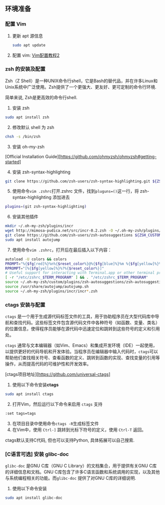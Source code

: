 ## 环境准备



### 配置 Vim

1. 更新 apt 源信息

   ```bash
   sudo apt update
   ```

2. 配置 vim: [Vim配置教程2](https://zhuanlan.zhihu.com/p/631968686)



### zsh 的安装及配置

Zsh（Z Shell）是一种UNIX命令行shell，它是Bash的替代品，并在许多Linux和Unix系统中广泛使用。Zsh提供了一个更强大、更友好、更可定制的命令行环境.

简单来说, Zsh是更高效的命令行shell.



1. 安装 zsh

```bash
sudo apt install zsh
```

2. 修改默认 shell 为 zsh

```bash
chsh -s /bin/zsh
```

3. 安装 oh-my-zsh

[Official Installation Guide][https://github.com/ohmyzsh/ohmyzsh#getting-started]

4. 安装 zsh-syntax-highlighting

```bash
git clone https://github.com/zsh-users/zsh-syntax-highlighting.git ${ZSH_CUSTOM:-~/.oh-my-zsh/custom}/plugins/zsh-syntax-highlighting
```

5. 使用命令`vim .zshrc`打开.zshrc 文件，找到`pluguns=()`这一行，将 zsh-syntax-highlighting 添加进去

```bash
plugins=(git zsh-syntax-highlighting)
```

6. 安装其他插件

```bash
mkdir ~/.oh-my-zsh/plugins/incr
wget http://mimosa-pudica.net/src/incr-0.2.zsh -O ~/.oh-my-zsh/plugins/incr/incr.plugin.zsh
git clone https://github.com/zsh-users/zsh-autosuggestions ${ZSH_CUSTOM:-~/.oh-my-zsh/custom}/plugins/zsh-autosuggestions
sudo apt install autojump
```

7. 使用命令`vim .zshrc`，打开后在最后插入以下内容：

```bash
autoload -U colors && colors
PROMPT="%{$fg[red]%}%n%{$reset_color%}@%{$fg[blue]%}%m %{$fg[yellow]%}%1~ %{$reset_color%}%# "
RPROMPT="[%{$fg[yellow]%}%?%{$reset_color%}]"
# Useful support for interacting with Terminal.app or other terminal programs
[ -r "/etc/zshrc_$TERM_PROGRAM" ] && . "/etc/zshrc_$TERM_PROGRAM"
source ~/.oh-my-zsh/custom/plugins/zsh-autosuggestions/zsh-autosuggestions.plugin.zsh
source /usr/share/autojump/autojump.sh
source ~/.oh-my-zsh/plugins/incr/incr*.zsh
```



### ctags 安装与配置

`ctags` 是一个用于生成源代码标签文件的工具，用于协助程序员在大型代码库中导航和查找代码。这些标签文件包含源代码文件中各种符号（如函数、变量、类名）的位置信息，使得程序员能够在源代码中迅速定位和跳转到这些符号的定义和引用处。

`ctags` 通常与文本编辑器（如Vim、Emacs）和集成开发环境（IDE）一起使用，以提供更好的代码导航和开发体验。当程序员在编辑器中输入代码时，`ctags`可以帮助他们查找相关符号、查看函数的定义、跳转到函数的实现、查找变量的引用等操作，从而提高代码的可维护性和开发效率。

[ctags项目地址][https://github.com/universal-ctags]



1. 使用以下命令安装**ctags**

```bash
sudo apt install ctags
```

2. 打开Vim，然后运行以下命令来启用 `ctags` 支持

```bash
:set tags=tags
```

3. 在项目目录中使用命令`ctags -R`生成标签文件
4. 在Vim中，使用 `Ctrl-]` 跳转到光标下符号的定义，使用 `Ctrl-T` 返回。



ctags默认支持C代码, 但也可以支持Python, 具体拓展可以自己搜索.



### [C语言可选] 安装 glibc-doc

`glibc-doc` 是GNU C库（GNU C Library）的文档集合，用于提供有关GNU C库的详细信息和文档。GNU C库包含了许多C语言函数和系统调用的实现，以及其他与系统编程相关的功能。而`glibc-doc` 提供了对GNU C库的详细说明.

1. 使用以下命令安装

```bash
sudo apt install glibc-doc
```
